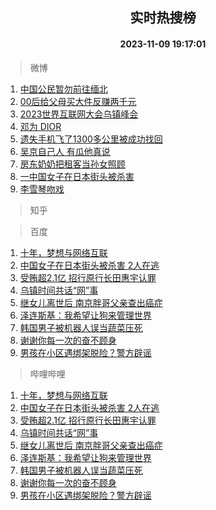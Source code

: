<div align="center"><h2>实时热搜榜</h2><h4>2023-11-09 19:17:01</h4></div>

> 微博  

1. [中国公民暂勿前往缅北](https://s.weibo.com/weibo?q=%23%E4%B8%AD%E5%9B%BD%E5%85%AC%E6%B0%91%E6%9A%82%E5%8B%BF%E5%89%8D%E5%BE%80%E7%BC%85%E5%8C%97%23&t=31&band_rank=1&Refer=top)<br />
2. [00后给父母买大件反赚两千元](https://s.weibo.com/weibo?q=%2300%E5%90%8E%E7%BB%99%E7%88%B6%E6%AF%8D%E4%B9%B0%E5%A4%A7%E4%BB%B6%E5%8F%8D%E8%B5%9A%E4%B8%A4%E5%8D%83%E5%85%83%23&t=31&band_rank=2&Refer=top)<br />
3. [2023世界互联网大会乌镇峰会](https://s.weibo.com/weibo?q=%232023%E4%B8%96%E7%95%8C%E4%BA%92%E8%81%94%E7%BD%91%E5%A4%A7%E4%BC%9A%E4%B9%8C%E9%95%87%E5%B3%B0%E4%BC%9A%23&t=31&band_rank=3&Refer=top)<br />
4. [邓为 DIOR](https://s.weibo.com/weibo?q=%E9%82%93%E4%B8%BA%20DIOR&t=31&band_rank=4&Refer=top)<br />
5. [遗失手机飞了1300多公里被成功找回](https://s.weibo.com/weibo?q=%23%E9%81%97%E5%A4%B1%E6%89%8B%E6%9C%BA%E9%A3%9E%E4%BA%861300%E5%A4%9A%E5%85%AC%E9%87%8C%E8%A2%AB%E6%88%90%E5%8A%9F%E6%89%BE%E5%9B%9E%23&t=31&band_rank=5&Refer=top)<br />
6. [吴京自己人 有瓜他真说](https://s.weibo.com/weibo?q=%E5%90%B4%E4%BA%AC%E8%87%AA%E5%B7%B1%E4%BA%BA%20%E6%9C%89%E7%93%9C%E4%BB%96%E7%9C%9F%E8%AF%B4&t=31&band_rank=6&Refer=top)<br />
7. [房东奶奶把租客当孙女照顾](https://s.weibo.com/weibo?q=%23%E6%88%BF%E4%B8%9C%E5%A5%B6%E5%A5%B6%E6%8A%8A%E7%A7%9F%E5%AE%A2%E5%BD%93%E5%AD%99%E5%A5%B3%E7%85%A7%E9%A1%BE%23&t=31&band_rank=7&Refer=top)<br />
8. [一中国女子在日本街头被杀害](https://s.weibo.com/weibo?q=%23%E4%B8%80%E4%B8%AD%E5%9B%BD%E5%A5%B3%E5%AD%90%E5%9C%A8%E6%97%A5%E6%9C%AC%E8%A1%97%E5%A4%B4%E8%A2%AB%E6%9D%80%E5%AE%B3%23&t=31&band_rank=8&Refer=top)<br />
9. [李雪琴吻戏](https://s.weibo.com/weibo?q=%E6%9D%8E%E9%9B%AA%E7%90%B4%E5%90%BB%E6%88%8F&t=31&band_rank=9&Refer=top)<br />

> 知乎  


> 百度  

1. [十年，梦想与网络互联](https://www.baidu.com/s?wd=%E5%8D%81%E5%B9%B4%EF%BC%8C%E6%A2%A6%E6%83%B3%E4%B8%8E%E7%BD%91%E7%BB%9C%E4%BA%92%E8%81%94&sa=fyb_news&rsv_dl=fyb_news)<br />
2. [中国女子在日本街头被杀害 2人在逃](https://www.baidu.com/s?wd=%E4%B8%AD%E5%9B%BD%E5%A5%B3%E5%AD%90%E5%9C%A8%E6%97%A5%E6%9C%AC%E8%A1%97%E5%A4%B4%E8%A2%AB%E6%9D%80%E5%AE%B3+2%E4%BA%BA%E5%9C%A8%E9%80%83&sa=fyb_news&rsv_dl=fyb_news)<br />
3. [受贿超2.1亿 招行原行长田惠宇认罪](https://www.baidu.com/s?wd=%E5%8F%97%E8%B4%BF%E8%B6%852.1%E4%BA%BF+%E6%8B%9B%E8%A1%8C%E5%8E%9F%E8%A1%8C%E9%95%BF%E7%94%B0%E6%83%A0%E5%AE%87%E8%AE%A4%E7%BD%AA&sa=fyb_news&rsv_dl=fyb_news)<br />
4. [乌镇时间共话“网”事](https://www.baidu.com/s?wd=%E4%B9%8C%E9%95%87%E6%97%B6%E9%97%B4%E5%85%B1%E8%AF%9D%E2%80%9C%E7%BD%91%E2%80%9D%E4%BA%8B&sa=fyb_news&rsv_dl=fyb_news)<br />
5. [继女儿离世后 南京胖哥父亲查出癌症](https://www.baidu.com/s?wd=%E7%BB%A7%E5%A5%B3%E5%84%BF%E7%A6%BB%E4%B8%96%E5%90%8E+%E5%8D%97%E4%BA%AC%E8%83%96%E5%93%A5%E7%88%B6%E4%BA%B2%E6%9F%A5%E5%87%BA%E7%99%8C%E7%97%87&sa=fyb_news&rsv_dl=fyb_news)<br />
6. [泽连斯基：我希望让狗来管理世界](https://www.baidu.com/s?wd=%E6%B3%BD%E8%BF%9E%E6%96%AF%E5%9F%BA%EF%BC%9A%E6%88%91%E5%B8%8C%E6%9C%9B%E8%AE%A9%E7%8B%97%E6%9D%A5%E7%AE%A1%E7%90%86%E4%B8%96%E7%95%8C&sa=fyb_news&rsv_dl=fyb_news)<br />
7. [韩国男子被机器人误当蔬菜压死](https://www.baidu.com/s?wd=%E9%9F%A9%E5%9B%BD%E7%94%B7%E5%AD%90%E8%A2%AB%E6%9C%BA%E5%99%A8%E4%BA%BA%E8%AF%AF%E5%BD%93%E8%94%AC%E8%8F%9C%E5%8E%8B%E6%AD%BB&sa=fyb_news&rsv_dl=fyb_news)<br />
8. [谢谢你每一次的奋不顾身](https://www.baidu.com/s?wd=%E8%B0%A2%E8%B0%A2%E4%BD%A0%E6%AF%8F%E4%B8%80%E6%AC%A1%E7%9A%84%E5%A5%8B%E4%B8%8D%E9%A1%BE%E8%BA%AB&sa=fyb_news&rsv_dl=fyb_news)<br />
9. [男孩在小区遇绑架脱险？警方辟谣](https://www.baidu.com/s?wd=%E7%94%B7%E5%AD%A9%E5%9C%A8%E5%B0%8F%E5%8C%BA%E9%81%87%E7%BB%91%E6%9E%B6%E8%84%B1%E9%99%A9%EF%BC%9F%E8%AD%A6%E6%96%B9%E8%BE%9F%E8%B0%A3&sa=fyb_news&rsv_dl=fyb_news)<br />

> 哔哩哔哩  

1. [十年，梦想与网络互联](https://www.baidu.com/s?wd=%E5%8D%81%E5%B9%B4%EF%BC%8C%E6%A2%A6%E6%83%B3%E4%B8%8E%E7%BD%91%E7%BB%9C%E4%BA%92%E8%81%94&sa=fyb_news&rsv_dl=fyb_news)<br />
2. [中国女子在日本街头被杀害 2人在逃](https://www.baidu.com/s?wd=%E4%B8%AD%E5%9B%BD%E5%A5%B3%E5%AD%90%E5%9C%A8%E6%97%A5%E6%9C%AC%E8%A1%97%E5%A4%B4%E8%A2%AB%E6%9D%80%E5%AE%B3+2%E4%BA%BA%E5%9C%A8%E9%80%83&sa=fyb_news&rsv_dl=fyb_news)<br />
3. [受贿超2.1亿 招行原行长田惠宇认罪](https://www.baidu.com/s?wd=%E5%8F%97%E8%B4%BF%E8%B6%852.1%E4%BA%BF+%E6%8B%9B%E8%A1%8C%E5%8E%9F%E8%A1%8C%E9%95%BF%E7%94%B0%E6%83%A0%E5%AE%87%E8%AE%A4%E7%BD%AA&sa=fyb_news&rsv_dl=fyb_news)<br />
4. [乌镇时间共话“网”事](https://www.baidu.com/s?wd=%E4%B9%8C%E9%95%87%E6%97%B6%E9%97%B4%E5%85%B1%E8%AF%9D%E2%80%9C%E7%BD%91%E2%80%9D%E4%BA%8B&sa=fyb_news&rsv_dl=fyb_news)<br />
5. [继女儿离世后 南京胖哥父亲查出癌症](https://www.baidu.com/s?wd=%E7%BB%A7%E5%A5%B3%E5%84%BF%E7%A6%BB%E4%B8%96%E5%90%8E+%E5%8D%97%E4%BA%AC%E8%83%96%E5%93%A5%E7%88%B6%E4%BA%B2%E6%9F%A5%E5%87%BA%E7%99%8C%E7%97%87&sa=fyb_news&rsv_dl=fyb_news)<br />
6. [泽连斯基：我希望让狗来管理世界](https://www.baidu.com/s?wd=%E6%B3%BD%E8%BF%9E%E6%96%AF%E5%9F%BA%EF%BC%9A%E6%88%91%E5%B8%8C%E6%9C%9B%E8%AE%A9%E7%8B%97%E6%9D%A5%E7%AE%A1%E7%90%86%E4%B8%96%E7%95%8C&sa=fyb_news&rsv_dl=fyb_news)<br />
7. [韩国男子被机器人误当蔬菜压死](https://www.baidu.com/s?wd=%E9%9F%A9%E5%9B%BD%E7%94%B7%E5%AD%90%E8%A2%AB%E6%9C%BA%E5%99%A8%E4%BA%BA%E8%AF%AF%E5%BD%93%E8%94%AC%E8%8F%9C%E5%8E%8B%E6%AD%BB&sa=fyb_news&rsv_dl=fyb_news)<br />
8. [谢谢你每一次的奋不顾身](https://www.baidu.com/s?wd=%E8%B0%A2%E8%B0%A2%E4%BD%A0%E6%AF%8F%E4%B8%80%E6%AC%A1%E7%9A%84%E5%A5%8B%E4%B8%8D%E9%A1%BE%E8%BA%AB&sa=fyb_news&rsv_dl=fyb_news)<br />
9. [男孩在小区遇绑架脱险？警方辟谣](https://www.baidu.com/s?wd=%E7%94%B7%E5%AD%A9%E5%9C%A8%E5%B0%8F%E5%8C%BA%E9%81%87%E7%BB%91%E6%9E%B6%E8%84%B1%E9%99%A9%EF%BC%9F%E8%AD%A6%E6%96%B9%E8%BE%9F%E8%B0%A3&sa=fyb_news&rsv_dl=fyb_news)<br />
